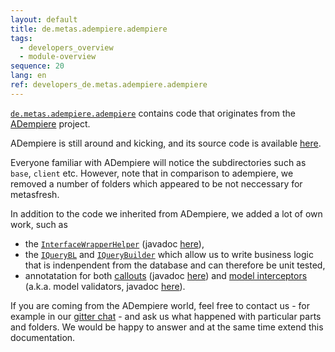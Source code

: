 ```yaml
---
layout: default
title: de.metas.adempiere.adempiere
tags:
  - developers_overview
  - module-overview
sequence: 20
lang: en
ref: developers_de.metas.adempiere.adempiere
---
```


[`de.metas.adempiere.adempiere`](https://github.com/metasfresh/metasfresh/tree/master/backend/de.metas.adempiere.adempiere) contains code that originates from the [ADempiere](http://www.adempiere.net/) project.

ADempiere is still around and kicking, and its source code is available [here](https://github.com/adempiere/adempiere).

Everyone familiar with ADempiere will notice the subdirectories such as `base`, `client` etc. However, note that in comparison to adempiere, we removed a number of folders which appeared to be not neccessary for metasfresh.

In addition to the code we inherited from ADempiere, we added a lot of own work, such as
* the [`InterfaceWrapperHelper`](https://github.com/metasfresh/metasfresh/blob/master/backend/de.metas.adempiere.adempiere/base/src/main/java/org/adempiere/model/InterfaceWrapperHelper.java) (javadoc [here](https://metasfresh.com/javadoc/metasfresh-master/org/adempiere/model/InterfaceWrapperHelper.html)),
* the [`IQueryBL`](https://github.com/metasfresh/metasfresh/blob/master/backend/de.metas.adempiere.adempiere/base/src/main/java/org/adempiere/ad/dao/IQueryBL.java) and [`IQueryBuilder`](https://github.com/metasfresh/metasfresh/blob/master/backend/de.metas.adempiere.adempiere/base/src/main/java/org/adempiere/ad/dao/IQueryBuilder.java) which allow us to write business logic that is indenpendent from the database and can therefore be unit tested,
* annotatation for both [callouts](https://github.com/metasfresh/metasfresh/tree/master/backend/de.metas.adempiere.adempiere/base/src/main/java/org/adempiere/ad/callout/annotations)
(javadoc [here](https://metasfresh.com/javadoc/metasfresh-master/org/adempiere/ad/callout/annotations/package-summary.html))
and [model interceptors](https://github.com/metasfresh/metasfresh/tree/master/backend/de.metas.adempiere.adempiere/base/src/main/java/org/adempiere/ad/modelvalidator/annotations)
(a.k.a. model validators, javadoc [here](https://metasfresh.com/javadoc/metasfresh-master/org/adempiere/ad/modelvalidator/annotations/package-summary.html)).

If you are coming from the ADempiere world, feel free to contact us - for example in our [gitter chat](https://gitter.im/metasfresh/metasfresh) - and ask us what happened with particular parts and folders. We would be happy to answer and at the same time extend this documentation.
